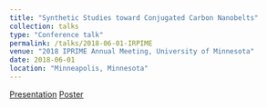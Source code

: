 ```yaml
---
title: "Synthetic Studies toward Conjugated Carbon Nanobelts"
collection: talks
type: "Conference talk"
permalink: /talks/2018-06-01-IRPIME
venue: "2018 IPRIME Annual Meeting, University of Minnesota"
date: 2018-06-01
location: "Minneapolis, Minnesota"
---
```


[Presentation](https://zhuoranzhang-ryan.github.io/website/files/2018-iprime-talk.pdf)
[Poster](https://zhuoranzhang-ryan.github.io/website/files/2018-iprime-poster.pdf)
